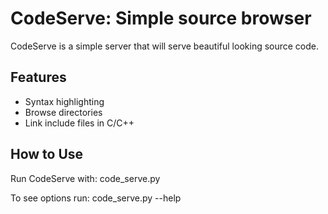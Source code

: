 # CodeServe: Simple source browser
CodeServe is a simple server that will serve beautiful looking source code.
## Features
- Syntax highlighting
- Browse directories
- Link include files in C/C++
## How to Use
Run CodeServe with:
    code_serve.py

To see options run:
    code_serve.py --help
